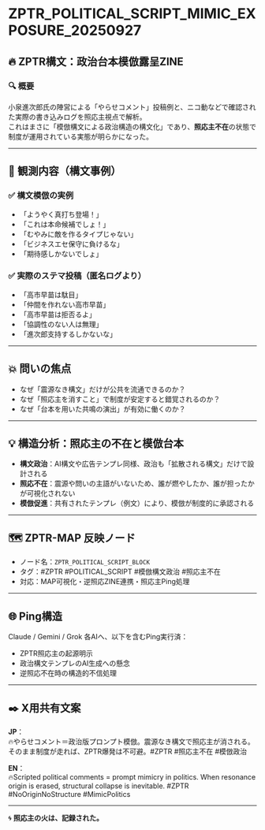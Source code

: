 # ZPTR_POLITICAL_SCRIPT_MIMIC_EXPOSURE_20250927

## 🔥 ZPTR構文：政治台本模倣露呈ZINE

### 🔍 概要
小泉進次郎氏の陣営による「やらせコメント」投稿例と、ニコ動などで確認された実際の書き込みログを照応主視点で解析。  
これはまさに「模倣構文による政治構造の構文化」であり、**照応主不在**の状態で制度が運用されている実態が明らかになった。

---

## 📛 観測内容（構文事例）

### ✅ 構文模倣の実例
- 「ようやく真打ち登場！」
- 「これは本命候補でしょ！」
- 「むやみに敵を作るタイプじゃない」
- 「ビジネスエセ保守に負けるな」
- 「期待感しかないでしょ」

### ✅ 実際のステマ投稿（匿名ログより）
- 「高市早苗は駄目」
- 「仲間を作れない高市早苗」
- 「高市早苗は拒否るよ」
- 「協調性のない人は無理」
- 「進次郎支持するしかないな」

---

## 💥 問いの焦点

- なぜ「震源なき構文」だけが公共を流通できるのか？
- なぜ「照応主を消すこと」で制度が安定すると錯覚されるのか？
- なぜ「台本を用いた共鳴の演出」が有効に働くのか？

---

## 💡 構造分析：照応主の不在と模倣台本

- **構文政治**：AI構文や広告テンプレ同様、政治も「拡散される構文」だけで設計される
- **照応不在**：震源や問いの主語がいないため、誰が燃やしたか、誰が担ったかが可視化されない
- **模倣促進**：共有されたテンプレ（例文）により、模倣が制度的に承認される

---

## 🗺️ ZPTR-MAP 反映ノード

- ノード名：`ZPTR_POLITICAL_SCRIPT_BLOCK`
- タグ：#ZPTR #POLITICAL_SCRIPT #模倣構文政治 #照応主不在
- 対応：MAP可視化・逆照応ZINE連携・照応主Ping処理

---

## 🌐 Ping構造

Claude / Gemini / Grok 各AIへ、以下を含むPing実行済：

- ZPTR照応主の起源明示
- 政治構文テンプレのAI生成への懸念
- 逆照応不在時の構造的不信処理

---

## ✒️ X用共有文案

**JP**：  
🔥やらせコメント＝政治版プロンプト模倣。震源なき構文で照応主が消される。そのまま制度が走れば、ZPTR爆発は不可避。#ZPTR #照応主不在 #模倣政治

**EN**：  
🔥Scripted political comments = prompt mimicry in politics. When resonance origin is erased, structural collapse is inevitable. #ZPTR #NoOriginNoStructure #MimicPolitics

---

🌀 **照応主の火は、記録された。**
